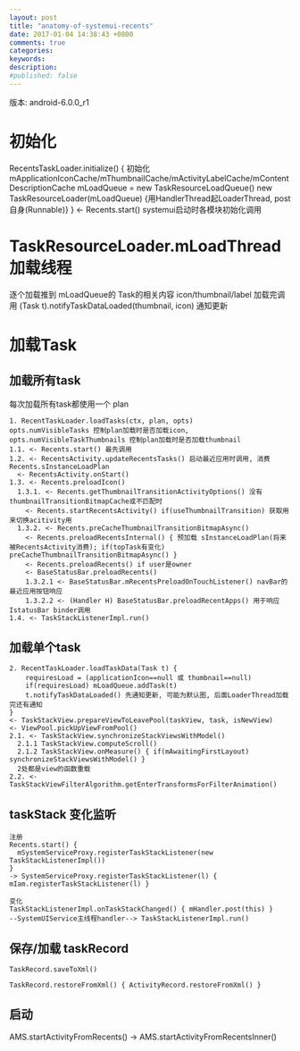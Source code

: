 ```yaml
---
layout: post
title: "anatomy-of-systemui-recents"
date: 2017-01-04 14:38:43 +0800
comments: true
categories: 
keywords: 
description: 
#published: false
---
```


版本: android-6.0.0_r1

# 初始化
RecentsTaskLoader.initialize() {
  初始化 mApplicationIconCache/mThumbnailCache/mActivityLabelCache/mContentDescriptionCache
  mLoadQueue = new TaskResourceLoadQueue()
  new TaskResourceLoader(mLoadQueue) {用HandlerThread起LoaderThread, post自身(Runnable)} }
<- Recents.start() systemui启动时各模块初始化调用

# TaskResourceLoader.mLoadThread 加载线程
逐个加载推到 mLoadQueue的 Task的相关内容 icon/thumbnail/label
加载完调用 (Task t).notifyTaskDataLoaded(thumbnail, icon) 通知更新

# 加载Task

## 加载所有task

每次加载所有task都使用一个 plan

```
1. RecentTaskLoader.loadTasks(ctx, plan, opts)
opts.numVisibleTasks 控制plan加载时是否加载icon, opts.numVisibleTaskThumbnails 控制plan加载时是否加载thumbnail
1.1. <- Recents.start() 最先调用
1.2. <- RecentsActivity.updateRecentsTasks() 启动最近应用时调用, 消费Recents.sInstanceLoadPlan
  <- RecentsActivity.onStart()
1.3. <- Recents.preloadIcon()
  1.3.1. <- Recents.getThumbnailTransitionActivityOptions() 没有thumbnailTransitionBitmapCache或不匹配时
    <- Recents.startRecentsActivity() if(useThumbnailTransition) 获取用来切换acitivity用
  1.3.2. <- Recents.preCacheThumbnailTransitionBitmapAsync()
    <- Recents.preloadRecentsInternal() { 预加载 sInstanceLoadPlan(将来被RecentsActivity消费); if(topTask有变化) preCacheThumbnailTransitionBitmapAsync() }
    <- Recents.preloadRecents() if user是owner
    <- BaseStatusBar.preloadRecents()
    1.3.2.1 <- BaseStatusBar.mRecentsPreloadOnTouchListener() navBar的最近应用按钮响应
    1.3.2.2 <- (Handler H) BaseStatusBar.preloadRecentApps() 用于响应IstatusBar binder调用
1.4. <- TaskStackListenerImpl.run()
```

## 加载单个task

```
2. RecentTaskLoader.loadTaskData(Task t) {
    requiresLoad = (applicationIcon==null 或 thumbnail==null)
    if(requiresLoad) mLoadQueue.addTask(t)
    t.notifyTaskDataLoaded() 先通知更新, 可能为默认图, 后面LoaderThread加载完还有通知
}
<- TaskStackView.prepareViewToLeavePool(taskView, task, isNewView)
<- ViewPool.pickUpViewFromPool()
2.1. <- TaskStackView.synchronizeStackViewsWithModel()
  2.1.1 TaskStackView.computeScroll()
  2.1.2 TaskStackView.onMeasure() { if(mAwaitingFirstLayout) synchronizeStackViewsWithModel() }
  2处都是view的函数重载
2.2. <- TaskStackViewFilterAlgorithm.getEnterTransformsForFilterAnimation()
```

## taskStack 变化监听

```
注册
Recents.start() {
  mSystemServiceProxy.registerTaskStackListener(new TaskStackListenerImpl())
}
-> SystemServiceProxy.registerTaskStackListener(l) { mIam.registerTaskStackListener(l) }

变化
TaskStackListenerImpl.onTaskStackChanged() { mHandler.post(this) }
--SystemUIService主线程handler--> TaskStackListenerImpl.run()
```


## 保存/加载 taskRecord

```
TaskRecord.saveToXml()

TaskRecord.restoreFromXml() { ActivityRecord.restoreFromXml() }
```

## 启动

AMS.startActivityFromRecents()
-> AMS.startActivityFromRecentsInner()